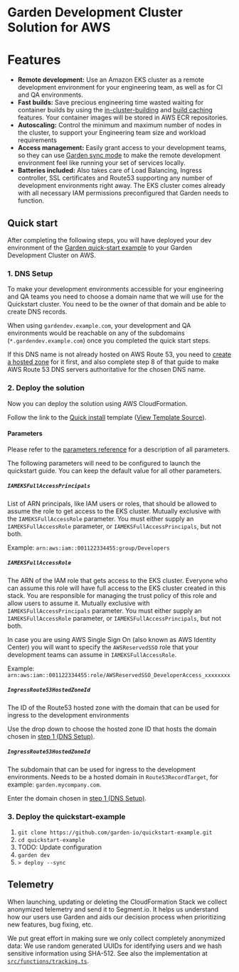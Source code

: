 # Garden Development Cluster Solution for AWS

# Features
- **Remote development:** Use an Amazon EKS cluster as a remote development environment for your engineering team, as well as for CI and QA environments.
- **Fast builds:** Save precious engineering time wasted waiting for container builds by using the [in-cluster-building](https://docs.garden.io/kubernetes-plugins/advanced/in-cluster-building) and [build caching](https://docs.garden.io/basics/how-garden-works#caching) features. Your container images will be stored in AWS ECR repositories.
- **Autoscaling:** Control the minimum and maximum number of nodes in the cluster, to support your Engineering team size and workload requirements
- **Access management:** Easily grant access to your development teams, so they can use [Garden sync mode](https://docs.garden.io/guides/code-synchronization) to make the remote development environment feel like running your set of services locally.
- **Batteries included:** Also takes care of Load Balancing, Ingress controller, SSL certificates and Route53 supporting any number of development environments right away. The EKS cluster comes already with all necessary IAM permissions preconfigured that Garden needs to function.

## Quick start

After completing the following steps, you will have deployed your dev environment of the [Garden quick-start example](https://github.com/garden-io/quickstart-example) to your Garden Development Cluster on AWS.

### 1. DNS Setup

To make your development environments accessible for your engineering and QA teams you need to choose a domain name that we will use for the Quickstart cluster. You need to be the owner of that domain and be able to create DNS records.

When using `gardendev.example.com`, your development and QA environments would be reachable on any of the subdomains (`*.gardendev.example.com`) once you completed the quick start steps.

If this DNS name is not already hosted on AWS Route 53, you need to [create a hosted zone](https://docs.aws.amazon.com/Route53/latest/DeveloperGuide/CreatingHostedZone.html) for it first, and also complete step 8 of that guide to make AWS Route 53 DNS servers authoritative for the chosen DNS name.

### 2. Deploy the solution

Now you can deploy the solution using AWS CloudFormation. 

<!-- x-release-please-start -->
Follow the link to the [Quick install](https://console.aws.amazon.com/cloudformation/home#/stacks/quickcreate?stackName=garden-dev-cluster&templateURL=https://garden-cfn-public-releases.s3.amazonaws.com/dev-cluster/0.4.0/garden-dev-cluster.template.yaml) template ([View Template Source](https://garden-cfn-public-releases.s3.amazonaws.com/dev-cluster/0.4.0/garden-dev-cluster.template.yaml)).
<!-- x-release-please-end -->

#### Parameters

Please refer to the [parameters reference](docs/reference/parameters.md) for a description of all parameters.

The following parameters will need to be configured to launch the quickstart guide. You can keep the default value for all other parameters.

##### `IAMEKSFullAccessPrincipals`
List of ARN principals, like IAM users or roles, that should be allowed to assume the role to get access to the EKS cluster. Mutually exclusive with the `IAMEKSFullAccessRole` parameter. You must either supply an `IAMEKSFullAccessRole` parameter, or `IAMEKSFullAccessPrincipals`, but not both.

Example: `arn:aws:iam::001122334455:group/Developers`

##### `IAMEKSFullAccessRole`
The ARN of the IAM role that gets access to the EKS cluster. Everyone who can assume this role will have full access to the EKS cluster created in this stack. You are responsible for managing the trust policy of this role and allow users to assume it. Mutually exclusive with `IAMEKSFullAccessPrincipals` parameter. You must either supply an `IAMEKSFullAccessRole` parameter, or `IAMEKSFullAccessPrincipals`, but not both.

In case you are using AWS Single Sign On (also known as AWS Identity Center) you will want to specify the `AWSReservedSSO` role that your development teams can assume in `IAMEKSFullAccessRole`.

Example: `arn:aws:iam::001122334455:role/AWSReservedSSO_DeveloperAccess_xxxxxxxx`

##### `IngressRoute53HostedZoneId`
The ID of the Route53 hosted zone with the domain that can be used for ingress to the development environments

Use the drop down to choose the hosted zone ID that hosts the domain chosen in [step 1 (DNS Setup)](#1-dns-setup).

##### `IngressRoute53HostedZoneId`
The subdomain that can be used for ingress to the development environments. Needs to be a hosted domain in `Route53RecordTarget`, for example: `garden.mycompany.com`.

Enter the domain chosen in [step 1 (DNS Setup)](#1-dns-setup).

### 3. Deploy the quickstart-example
1. `git clone https://github.com/garden-io/quickstart-example.git`
2. `cd quickstart-example`
3. TODO: Update configuration
4. `garden dev`
5. `> deploy --sync`

## Telemetry

When launching, updating or deleting the CloudFormation Stack we collect anonymized telemetry and send it to Segment.io. It helps us understand how our users use Garden and aids our decision process when prioritizing new features, bug fixing, etc.

We put great effort in making sure we only collect completely anonymized data: We use random generated UUIDs for identifying users and we hash sensitive information using SHA-512. See also the implementation at [`src/functions/tracking.ts`](src/functions/tracking.ts).